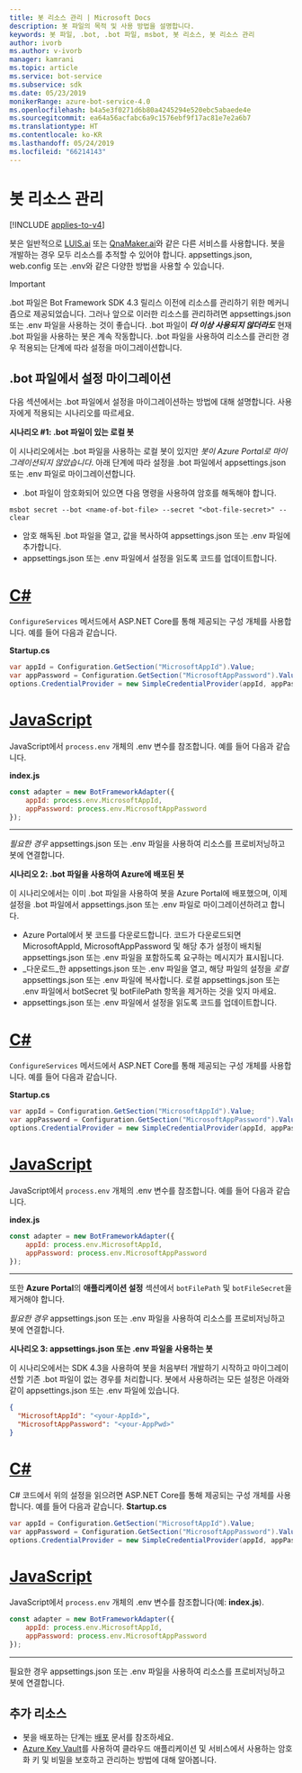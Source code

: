 ```yaml
---
title: 봇 리소스 관리 | Microsoft Docs
description: 봇 파일의 목적 및 사용 방법을 설명합니다.
keywords: 봇 파일, .bot, .bot 파일, msbot, 봇 리소스, 봇 리소스 관리
author: ivorb
ms.author: v-ivorb
manager: kamrani
ms.topic: article
ms.service: bot-service
ms.subservice: sdk
ms.date: 05/23/2019
monikerRange: azure-bot-service-4.0
ms.openlocfilehash: b4a5e3f0271d6b80a4245294e520ebc5abaede4e
ms.sourcegitcommit: ea64a56acfabc6a9c1576ebf9f17ac81e7e2a6b7
ms.translationtype: HT
ms.contentlocale: ko-KR
ms.lasthandoff: 05/24/2019
ms.locfileid: "66214143"
---
```

# <a name="manage-bot-resources"></a>봇 리소스 관리

[!INCLUDE [applies-to-v4](../includes/applies-to.md)]

봇은 일반적으로 [LUIS.ai](https://luis.ai) 또는 [QnaMaker.ai](https://qnamaker.ai)와 같은 다른 서비스를 사용합니다. 봇을 개발하는 경우 모두 리소스를 추적할 수 있어야 합니다. appsettings.json, web.config 또는 .env와 같은 다양한 방법을 사용할 수 있습니다. 

> [!IMPORTANT]
> .bot 파일은 Bot Framework SDK 4.3 릴리스 이전에 리소스를 관리하기 위한 메커니즘으로 제공되었습니다. 그러나 앞으로 이러한 리소스를 관리하려면 appsettings.json 또는 .env 파일을 사용하는 것이 좋습니다. .bot 파일이 **_더 이상 사용되지 않더라도_** 현재 .bot 파일을 사용하는 봇은 계속 작동합니다. .bot 파일을 사용하여 리소스를 관리한 경우 적용되는 단계에 따라 설정을 마이그레이션합니다. 

## <a name="migrating-settings-from-bot-file"></a>.bot 파일에서 설정 마이그레이션
다음 섹션에서는 .bot 파일에서 설정을 마이그레이션하는 방법에 대해 설명합니다. 사용자에게 적용되는 시나리오를 따르세요.

**시나리오 #1: .bot 파일이 있는 로컬 봇**

이 시나리오에서는 .bot 파일을 사용하는 로컬 봇이 있지만 _봇이 Azure Portal로 마이그레이션되지 않았습니다_. 아래 단계에 따라 설정을 .bot 파일에서 appsettings.json 또는 .env 파일로 마이그레이션합니다.

- .bot 파일이 암호화되어 있으면 다음 명령을 사용하여 암호를 해독해야 합니다.

```cli
msbot secret --bot <name-of-bot-file> --secret "<bot-file-secret>" --clear
```

- 암호 해독된 .bot 파일을 열고, 값을 복사하여 appsettings.json 또는 .env 파일에 추가합니다.
- appsettings.json 또는 .env 파일에서 설정을 읽도록 코드를 업데이트합니다.

# <a name="ctabcsharp"></a>[C#](#tab/csharp)

`ConfigureServices` 메서드에서 ASP.NET Core를 통해 제공되는 구성 개체를 사용합니다. 예를 들어 다음과 같습니다. 

**Startup.cs**
```csharp
var appId = Configuration.GetSection("MicrosoftAppId").Value;
var appPassword = Configuration.GetSection("MicrosoftAppPassword").Value;
options.CredentialProvider = new SimpleCredentialProvider(appId, appPassword);
```
# <a name="javascripttabjs"></a>[JavaScript](#tab/js)

JavaScript에서 `process.env` 개체의 .env 변수를 참조합니다. 예를 들어 다음과 같습니다.
   
**index.js**

```js
const adapter = new BotFrameworkAdapter({
    appId: process.env.MicrosoftAppId,
    appPassword: process.env.MicrosoftAppPassword
});
```
---

*필요한 경우* appsettings.json 또는 .env 파일을 사용하여 리소스를 프로비저닝하고 봇에 연결합니다.

**시나리오 2: .bot 파일을 사용하여 Azure에 배포된 봇**

이 시나리오에서는 이미 .bot 파일을 사용하여 봇을 Azure Portal에 배포했으며, 이제 설정을 .bot 파일에서 appsettings.json 또는 .env 파일로 마이그레이션하려고 합니다.

- Azure Portal에서 봇 코드를 다운로드합니다. 코드가 다운로드되면 MicrosoftAppId, MicrosoftAppPassword 및 해당 추가 설정이 배치될 appsettings.json 또는 .env 파일을 포함하도록 요구하는 메시지가 표시됩니다. 
- _다운로드_한 appsettings.json 또는 .env 파일을 열고, 해당 파일의 설정을 _로컬_ appsettings.json 또는 .env 파일에 복사합니다. 로컬 appsettings.json 또는 .env 파일에서 botSecret 및 botFilePath 항목을 제거하는 것을 잊지 마세요.
- appsettings.json 또는 .env 파일에서 설정을 읽도록 코드를 업데이트합니다.

# <a name="ctabcsharp"></a>[C#](#tab/csharp)
`ConfigureServices` 메서드에서 ASP.NET Core를 통해 제공되는 구성 개체를 사용합니다. 예를 들어 다음과 같습니다. 

**Startup.cs**
```csharp
var appId = Configuration.GetSection("MicrosoftAppId").Value;
var appPassword = Configuration.GetSection("MicrosoftAppPassword").Value;
options.CredentialProvider = new SimpleCredentialProvider(appId, appPassword);
```
# <a name="javascripttabjs"></a>[JavaScript](#tab/js)
JavaScript에서 `process.env` 개체의 .env 변수를 참조합니다. 예를 들어 다음과 같습니다.
   
**index.js**

```js
const adapter = new BotFrameworkAdapter({
    appId: process.env.MicrosoftAppId,
    appPassword: process.env.MicrosoftAppPassword
});
```
---

또한 **Azure Portal**의 **애플리케이션 설정** 섹션에서 `botFilePath` 및 `botFileSecret`을 제거해야 합니다.

*필요한 경우* appsettings.json 또는 .env 파일을 사용하여 리소스를 프로비저닝하고 봇에 연결합니다.

**시나리오 3: appsettings.json 또는 .env 파일을 사용하는 봇**

이 시나리오에서는 SDK 4.3을 사용하여 봇을 처음부터 개발하기 시작하고 마이그레이션할 기존 .bot 파일이 없는 경우를 처리합니다. 봇에서 사용하려는 모든 설정은 아래와 같이 appsettings.json 또는 .env 파일에 있습니다.

```JSON
{
  "MicrosoftAppId": "<your-AppId>",
  "MicrosoftAppPassword": "<your-AppPwd>"
}
```

# <a name="ctabcsharp"></a>[C#](#tab/csharp)

C# 코드에서 위의 설정을 읽으려면 ASP.NET Core를 통해 제공되는 구성 개체를 사용합니다. 예를 들어 다음과 같습니다. **Startup.cs**
```csharp
var appId = Configuration.GetSection("MicrosoftAppId").Value;
var appPassword = Configuration.GetSection("MicrosoftAppPassword").Value;
options.CredentialProvider = new SimpleCredentialProvider(appId, appPassword);
```

# <a name="javascripttabjs"></a>[JavaScript](#tab/js)
JavaScript에서 `process.env` 개체의 .env 변수를 참조합니다(예: **index.js**).
```js
const adapter = new BotFrameworkAdapter({
    appId: process.env.MicrosoftAppId,
    appPassword: process.env.MicrosoftAppPassword
});
```

---

필요한 경우 appsettings.json 또는 .env 파일을 사용하여 리소스를 프로비저닝하고 봇에 연결합니다.

## <a name="additional-resources"></a>추가 리소스
- 봇을 배포하는 단계는 [배포](../bot-builder-deploy-az-cli.md) 문서를 참조하세요.
- [Azure Key Vault](https://docs.microsoft.com/en-us/azure/key-vault/key-vault-overview)를 사용하여 클라우드 애플리케이션 및 서비스에서 사용하는 암호화 키 및 비밀을 보호하고 관리하는 방법에 대해 알아봅니다.
